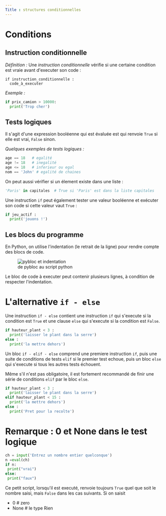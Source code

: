 ```yaml
---
Title : structures conditionnelles
---
```


# Conditions
## Instruction conditionnelle
*Définition :* Une *instruction conditionnelle* vérifie si une certaine condition est vraie avant d'executer son code : 

```
if instruction_conditionnelle : 
  code_à_executer
``` 

*Exemple :*

```python
if prix_camion > 10000:
  print('Trop cher')
```

## Tests logiques
Il s'agit d'une expression booléenne qui est évaluée est qui renvoie `True` si elle est vrai, `False` sinon.

*Quelques exemples de tests logiques :*

```python
age == 18   # egalité
age != 18   # inegalité
age <= 18   # inferieur ou egal
nom == 'John' # egalité de chaines
```

On peut aussi vérifier si un élement existe dans une liste : 

```python
'Paris' in capitales  # True si 'Paris' est dans la liste capitales
```

Une instruction `if` peut également tester une valeur booléenne et exécuter son code si cette valeur vaut `True` :

```python
if jeu_actif : 
  print('jouons !')
```


## Les blocs du programme
En Python, on utilise l'indentation (le retrait de la ligne) pour rendre compte des blocs de code.

<figure>
  <img src="../images/pybloc1.png" alt="pybloc et indentation">
  <figcaption>de pybloc au script python</figcaption>
</figure>

Le bloc de code à executer peut contenir plusieurs lignes, à condition de respecter l'indentation.

# L'alternative `if - else`
Une instruction `if - else` contient une instruction `if` qui s'execute si la condition est `True` et une clause `else` qui s'execute si la condition est `False`.

```python
if hauteur_plant < 3 : 
  print('laisser le plant dans la serre')
else : 
  print('la mettre dehors')
```

Un bloc `if - elif - else` comprend une premiere instruction `if`, puis une suite de conditions de tests `elif` si le premier test echoue, puis un bloc `else` qui s'execute si tous les autres tests échouent.

Même s'il n'est pas obligatoire, il est fortement recommandé de finir une série de conditions `elif` par le bloc `else`.

```python
if hauteur_plant < 3 : 
  print('laisser le plant dans la serre')
elif hauteur_plant < 15 : 
  print('la mettre dehors')
else : 
  print('Pret pour la recolte')
```

# Remarque : 0 et None dans le test logique

```python
ch = input('Entrez un nombre entier quelconque')
n =eval(ch)
if n:
 print("vrai")
else:
 print("faux")
```

Ce petit script, lorsqu'il est executé, renvoie toujours `True` quel que soit le nombre saisi, mais `False` dans les cas suivants. Si on saisit 

* 0     # zero
* None  # le type Rien
